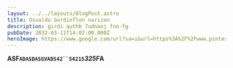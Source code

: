 ```yaml
---
layout: ../../layouts/BlogPost.astro
title: Osvaldo Gordinflon narizon
description: girdi quthb 7udnaoj fno-fg
pubDate: 2032-03-11T14:02:00.000Z
heroImage: https://www.google.com/url?sa=i&url=https%3A%2F%2Fwww.pinterest.es%2Flgm240502%2Ffotos-random%2F&psig=AOvVaw19ZI7Gnoaf1B8Qnx7HkIk7&ust=1697202242788000&source=images&cd=vfe&ved=0CBEQjRxqFwoTCJik2ZjJ8IEDFQAAAAAdAAAAABAE
---
```

**A﻿SF`ADASDASGVADS42``54215`*325F*A**